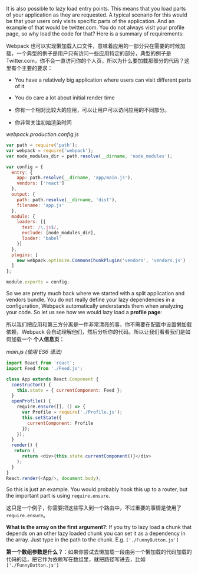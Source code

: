 It is also possible to lazy load entry points. This means that you load parts of your application as they are requested. A typical scenario for this would be that your users only visits specific parts of the application. And an example of that would be twitter.com. You do not always visit your profile page, so why load the code for that? Here is a summary of requirements:

Webpack 也可以实现懒加载入口文件，意味着应用的一部分只在需要的时候加载，一个典型的例子是用户只有访问一些应用特定的部分，典型的例子是 Twitter.com，你不会一直访问你的个人页，所以为什么要加载那部分的代码？这里有个主要的要求：

- You have a relatively big application where users can visit different parts of it
- You do care a lot about initial render time


- 你有一个相对比较大的应用，可以让用户可以访问应用的不同部分。
- 你非常关注初始渲染时间


*webpack.production.config.js*
```javascript
var path = require('path');
var webpack = require('webpack');
var node_modules_dir = path.resolve(__dirname, 'node_modules');

var config = {
  entry: {
    app: path.resolve(__dirname, 'app/main.js'),
    vendors: ['react']
  },
  output: {
    path: path.resolve(__dirname, 'dist'),
    filename: 'app.js'
  },
  module: {
    loaders: [{
      test: /\.js$/,
      exclude: [node_modules_dir],
      loader: 'babel'
    }]
  },
  plugins: [
    new webpack.optimize.CommonsChunkPlugin('vendors', 'vendors.js')
  ]
};

module.exports = config;
```
So we are pretty much back where we started with a split application and vendors bundle. You do not really define your lazy dependencies in a configuration, Webpack automatically understands them when analyzing your code. So let us see how we would lazy load a **profile page**:

所以我们把应用和第三方分离是一件非常漂亮的事，你不需要在配置中设置懒加载依赖，Webpack 会自动理解他们，然后分析你的代码。所以让我们看看我们是如何加载一个 **个人信息页**：

*main.js (使用 ES6 语法)*
```javascript
import React from 'react';
import Feed from './Feed.js';

class App extends React.Component {
  constructor() {
    this.state = { currentComponent: Feed };
  }
  openProfile() {
    require.ensure([], () => {
      var Profile = require('./Profile.js');
      this.setState({
        currentComponent: Profile
      });
    });
  }
  render() {
   return (
      return <div>{this.state.currentComponent()}</div>
    );
  }
}
React.render(<App/>, document.body);
```
So this is just an example. You would probably hook this up to a router, but the important part is using `require.ensure`.

这只是一个例子，你需要把这些写入到一个路由中，不过重要的事情是使用了 `require.ensure`。

**What is the array on the first argument?**: If you try to lazy load a chunk that depends on an other lazy loaded chunk you can set it as a dependency in the array. Just type in the path to the chunk. E.g. `['./FunnyButton.js']`

**第一个数组参数是什么？**：如果你尝试去懒加载一段由另一个懒加载的代码加载的代码的话，把它作为依赖写在数组里，就把路径写进去，比如 `['./FunnyButton.js']`

